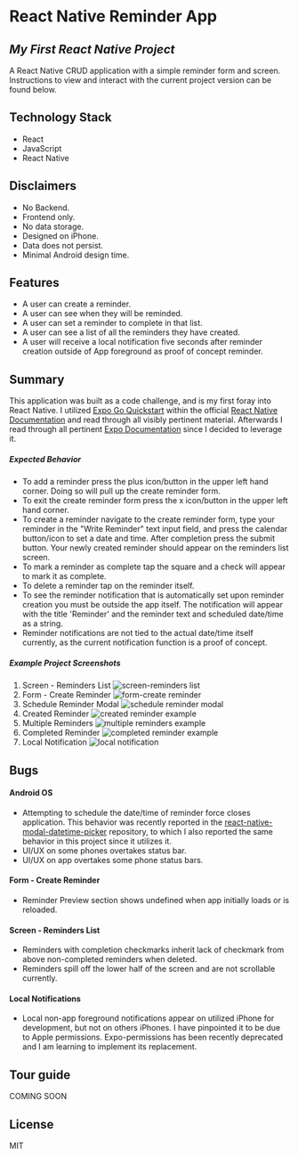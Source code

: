 # React Native Reminder App
## _My First React Native Project_

A React Native CRUD application with a simple reminder form and screen. Instructions to view and interact with the current project version can be found below.

## Technology Stack

- React
- JavaScript
- React Native

## Disclaimers
- No Backend.
- Frontend only.
- No data storage.
- Designed on iPhone.
- Data does not persist.
- Minimal Android design time.

## Features

- A user can create a reminder.
- A user can see when they will be reminded.
- A user can set a reminder to complete in that list.
- A user can see a list of all the reminders they have created.
- A user will receive a local notification five seconds after reminder creation outside of App foreground as proof of concept reminder.

## Summary

This application was built as a code challenge, and is my first foray into React Native. I utilized [Expo Go Quickstart](https://reactnative.dev/docs/environment-setup) within the official [React Native Documentation](https://reactnative.dev/docs/getting-started) and read through all visibly pertinent material. Afterwards I read through all pertinent [Expo Documentation](https://docs.expo.dev/get-started/create-a-new-app/) since I decided to leverage it.

##### Expected Behavior
- To add a reminder press the plus icon/button in the upper left hand corner. Doing so will pull up the create reminder form.
- To exit the create reminder form press the x icon/button in the upper left hand corner.
- To create a reminder navigate to the create reminder form, type your reminder in the "Write Reminder" text input field, and press the calendar button/icon to set a date and time. After completion press the submit button. Your newly created reminder should appear on the reminders list screen.
- To mark a reminder as complete tap the square and a check will appear to mark it as complete.
- To delete a reminder tap on the reminder itself.
- To see the reminder notification that is automatically set upon reminder creation you must be outside the app itself. The notification will appear with the title 'Reminder' and the reminder text and scheduled date/time as a string.
- Reminder notifications are not tied to the actual date/time itself currently, as the current notification function is a proof of concept.

##### Example Project Screenshots

1. Screen - Reminders List
![screen-reminders list](README-IMAGES/memoryz-challenge-reminders-list-screen.png)
2. Form - Create Reminder
![form-create reminder](README-IMAGES/memoryz-challenge-reminder-form.png)
3. Schedule Reminder Modal
![schedule reminder modal](README-IMAGES/memoryz-challenge-schedule-reminder-modal.png)
4. Created Reminder
![created reminder example](README-IMAGES/memoryz-challenge-reminder-example.png)
5. Multiple Reminders
![multiple reminders example](README-IMAGES/memoryz-challenge-multiple-reminders-example.png)
6. Completed Reminder
![completed reminder example](README-IMAGES/memoryz-challenge-completed-reminder-example.png)
7. Local Notification
![local notification](README-IMAGES/memoryz-challenge-local-reminder-notification.png)

## Bugs

#### Android OS
- Attempting to schedule the date/time of reminder force closes application. This behavior was recently reported in the [react-native-modal-datetime-picker](https://github.com/mmazzarolo/react-native-modal-datetime-picker) repository, to which I also reported the same behavior in this project since it utilizes it.
- UI/UX on some phones overtakes status bar.
- UI/UX on app overtakes some phone status bars.

#### Form - Create Reminder
- Reminder Preview section shows undefined when app initially loads or is reloaded.

#### Screen - Reminders List
- Reminders with completion checkmarks inherit lack of checkmark from above non-completed reminders when deleted.
- Reminders spill off the lower half of the screen and are not scrollable currently.

#### Local Notifications
- Local non-app foreground notifications appear on utilized iPhone for development, but not on others iPhones. I have pinpointed it to be due to Apple permissions. Expo-permissions has been recently deprecated and I am learning to implement its replacement.

## Tour guide

COMING SOON

## License

MIT